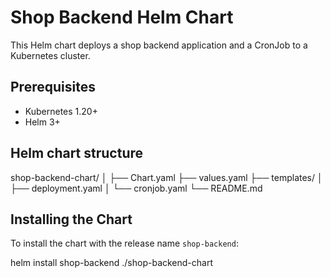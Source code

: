 # Shop Backend Helm Chart

This Helm chart deploys a shop backend application and a CronJob to a Kubernetes cluster.

## Prerequisites

- Kubernetes 1.20+
- Helm 3+
## Helm chart structure
shop-backend-chart/
│
├── Chart.yaml
├── values.yaml
├── templates/
│   ├── deployment.yaml
│   └── cronjob.yaml
└── README.md


## Installing the Chart

To install the chart with the release name `shop-backend`:


helm install shop-backend ./shop-backend-chart








